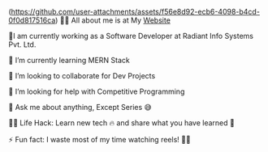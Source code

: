 (https://github.com/user-attachments/assets/f56e8d92-ecb6-4098-b4cd-0f0d817516ca)
🙋‍♂️ All about me is at My [Website](https://kirangn24.github.io/Portfolio/)

🔭I am currently working as a Software Developer at Radiant Info Systems Pvt. Ltd.

🌱 I’m currently learning MERN Stack

👯 I’m looking to collaborate for Dev Projects

🤔 I’m looking for help with Competitive Programming

💬 Ask me about anything, Except Series 😅

👨‍💻 Life Hack: Learn new tech 🔥 and share what you have learned 🎉

⚡ Fun fact: I waste most of my time watching reels! 🎥😂
